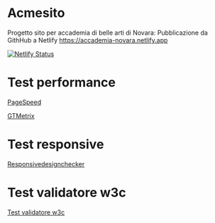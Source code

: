 # Acmesito
Progetto sito per accademia di belle arti di Novara:
Pubblicazione da GithHub a Netlify https://accademia-novara.netlify.app

[![Netlify Status](https://api.netlify.com/api/v1/badges/c94e16b7-994d-496b-9698-a06e63d8a3c7/deploy-status)](https://app.netlify.com/sites/accademianovara/deploys)


# Test performance
[PageSpeed](https://pagespeed.web.dev/report?url=https%3A%2F%2Faccademia-novara.netlify.app%2F)

[GTMetrix](https://gtmetrix.com/reports/accademia-novara.netlify.app/4m6WTZ09/)

# Test responsive
[Responsivedesignchecker](https://responsivedesignchecker.com/checker.php?url=https%3A%2F%2Faccademia-novara.netlify.app%2F&width=1400&height=700)

# Test validatore w3c
[Test validatore w3c](https://validator.w3.org/nu/?doc=https%3A%2F%2Faccademia-novara.netlify.app%2F)
